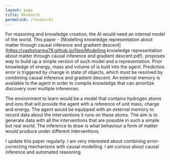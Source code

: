 ```yaml
---
layout: page
title: Research
permalink: /research/
---
```


For reasoning and knowledge creation, the AI would need an internal model of the world. This paper - [Modelling knowledge representation about matter through causal inference and gradient descent](https://yashsharma79.github.io/files/Modelling knowledge representation about matter through causal inference and gradient descent.pdf). proposes way to build up a simple version of such model and a representation. Prior knowledge of energy, mass and volume of is built into the agent. Prediction error is triggered by change in state of objects, which must be resolved by combining causal inference and gradient descent. An external memory is available to the agent in order to compile knowledge that can amortize discovery over multiple inferences.

The environment to learn would be a model that contains hydrogen atoms and ions that will provide the agent with a reference of unit mass, charge and energy. The agent would be equipped with an external memory to record data about the interventions it runs on these atoms. The aim is to generate data with all the interventions that are possible in such a simple but real world. The inference to draw is what behaviour a form of matter would produce under different interventions.

I update this paper regularly. I am very interested about combining error-correcting mechanisms with causal modelling. I am curious about causal inference and automated reasoning.